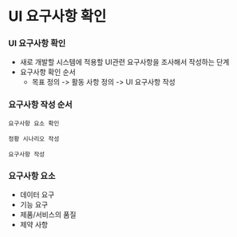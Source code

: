 # UI 요구사항 확인

### UI 요구사항 확인

- 새로 개발할 시스템에 적용할 UI관련 요구사항을 조사해서 작성하는 단계
- 요구사항 확인 순서
  - 목표 정의 -> 활동 사항 정의 -> UI 요구사항 작성



### 요구사항 작성 순서

```
요구사항 요소 확인

정황 시나리오 작성

요구사항 작성
```



### 요구사항 요소

- 데이터 요구
- 기능 요구
- 제품/서비스의 품질
- 제약 사항
